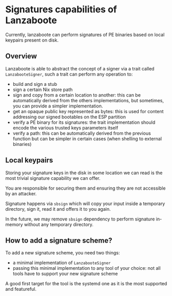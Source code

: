 # Signatures capabilities of Lanzaboote

Currently, lanzaboote can perform signatures of PE binaries based on local keypairs present on disk.

## Overview

Lanzaboote is able to abstract the concept of a signer via a trait called `LanzabooteSigner`, such a trait can perform any operation to:

- build and sign a stub
- sign a certain Nix store path
- sign and copy from a certain location to another: this can be automatically derived from the others implementations, but sometimes, you can provide a simpler implementation.
- get an opaque public key represented as bytes: this is used for content addressing our signed bootables on the ESP partition
- verify a PE binary for its signatures: the trait implementation should encode the various trusted keys parameters itself
- verify a path: this can be automatically derived from the previous function but can be simpler in certain cases (when shelling to external binaries)

## Local keypairs

Storing your signature keys in the disk in some location we can read is the most trivial signature capability
we can offer.

You are responsible for securing them and ensuring they are not accessible by an attacker.

Signature happens via `sbsign` which will copy your input inside a temporary directory, sign it, read it and offers it to you again.

In the future, we may remove `sbsign` dependency to perform signature in-memory without any temporary directory.

## How to add a signature scheme?

To add a new signature scheme, you need two things:

- a minimal implementation of `LanzabooteSigner`
- passing this minimal implementation to any tool of your choice: not all tools have to support your new signature scheme

A good first target for the tool is the systemd one as it is the most supported and featureful.

